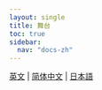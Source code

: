 ```yaml
---
layout: single
title: 舞台
toc: true
sidebar:
  nav: "docs-zh"
---
```

[英文](/dancexr/features/stages) | [简体中文](/zh/dancexr/features/stages) | [日本語](/jp/dancexr/features/stages)